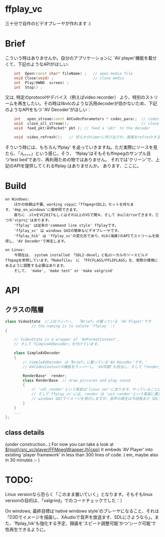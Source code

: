 # ffplay_vc

三十分で自作のビデオプレーヤが作れます :)

# Brief

こういう時はありませんか。自分のアプリケーションに 'AV player'機能を載せくて、下記のようなAPIがほしい:
```C++
	int  Open(const char* fileName) ;	// open media file
	void Close(void) ;                  // close media
	int  Play(HWND  screen) ;
	int  Stop() ;
```
又は, 特定のprotocolやデバイス（例えばvideo recorder） より、特別のストリームを再生したい。その時はlibvlcのような汎用decoderが効かないため、下記のようなAPIをもつ 'AV Decoder'がほしい： 
```C++
	int   open_stream(const AVCodecParameters * codec_para);  // codec種類を指定する。
	void  close_all_stream();                                 // close all codec
	void  feed_pkt(AVPacket* pkt ); // feed a 'pkt' to the decoder

	void  video_refresh();   // 何らかのtimerに呼び出され、画面をrefreshする。
```
そういう時には、もちろん'ffplay' を追っていきますね。ただ実際にソースを見たら、「ん。。。」という感じ。そう、 'ffplay'はそもそもffmpegのサンプル且つ’test bed’であり、再利用ための物ではありません。 
それでは’クリーン’で、上記のAPIを提供してくれるffplay はありませんか。
あります、ここに。


# Build
```
on Windows:
    ほかの依頼は不要、working copyに「ffmpeg+SDL2」セットを持ちます、'dep_on_windows'に御参照できます。
    直ちに .slnをVC2017もしくはそれ以上のVSで開キ、そして build/runできます。三つの'vcproj'はあります。
    'ffplay' は従来の'command line style' ffplayです。
    'ffplay_vc' は windows GUIの簡単なビデオプレーヤです。 
    'ffplay_hik' は 'ffplay_vc'の変化形であり、Hik(海康)のAPIでストリームを取得し、'AV Decoder'で再生します。 
```

```
on Linux:
    今現在は、 system installed 「SDL2-devel」と私ローカルのソースビルドffmpegを参照しています。「Makefile」 に 「FFCFLAGS/FFLDFLAGS」を、実際の環境にあるように調整する必要はあります。
    そして、 'make', 'make test' or 'make valgrind'
```


# API

## クラスの階層

```C++
class VideoState  //上位ラッパー,  「Brief」の載っている 'AV Player'です
			// the naming is to salute 'ffplay' :)
{

	// VideoState is a wrapper of 'AVFormatContext',
	// そして「SimpleAVDecoder」を付けています。

	class SimpleAVDecoder
	{
		// SimpleAVDecoder は「Brief」に載っている'AV Decoder'です。'
		// AVCodecContextの機能をラッパーし、'AV同期'も担当し、そして「render」を付けています。

		RenderBase*  render;
		class RenderBase  // draw pircures and play sound
		{
			// 'sdl_render'という実装は'linux ver'にあります、やっていることは original 'ffplay'そのままです。
			// そして'ffplay_vc'には, render は 'win_render'という実装に置き換えされ、
			// windows GDIでイメージを表示しますが、音声の再生は今段階まだ SDLを利用しています。
		}
 	}
	...
};

```


## class details

(under construction...) 
For now you can take a look at [${root}/src_vc/player/FFMpegWrapper.{h|cpp}](src_vc/player/FFMpegWrapper.h)
It embeds  'AV Player' into existing  'player framework'  in less than 300 lines of code. ( em, maybe also in 30 minutes :- )

# TODO:
Linux versionなら恐らく「このまま置いていく」となります。そもそもlinux versionの目的は、「valgrind」でのコードチェックでした：） 

On windows, 最終目標は'native windows style'のプレーヤになること、それは「D3Dでイメージを描画し、XAudioで音声を放送ます、SDLにさようなら」。また、'ffplay_hik'も強化する予定、録画を’スピード調整可能’かつ’シーク可能’で性再生できるように。

